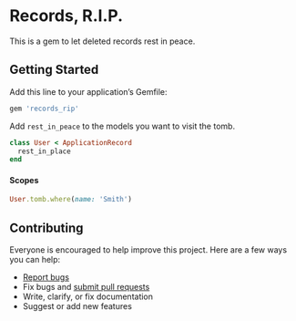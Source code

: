 # Records, R.I.P.

This is a gem to let deleted records rest in peace.

## Getting Started

Add this line to your application’s Gemfile:

```ruby
gem 'records_rip'
```

Add `rest_in_peace` to the models you want to visit the tomb.

```ruby
class User < ApplicationRecord
  rest_in_place
end
```

#### Scopes

```ruby
User.tomb.where(name: 'Smith')
```

## Contributing

Everyone is encouraged to help improve this project. Here are a few ways you can help:

- [Report bugs](https://github.com/ts-3156/records_rip/issues)
- Fix bugs and [submit pull requests](https://github.com/ts-3156/records_rip/pulls)
- Write, clarify, or fix documentation
- Suggest or add new features
